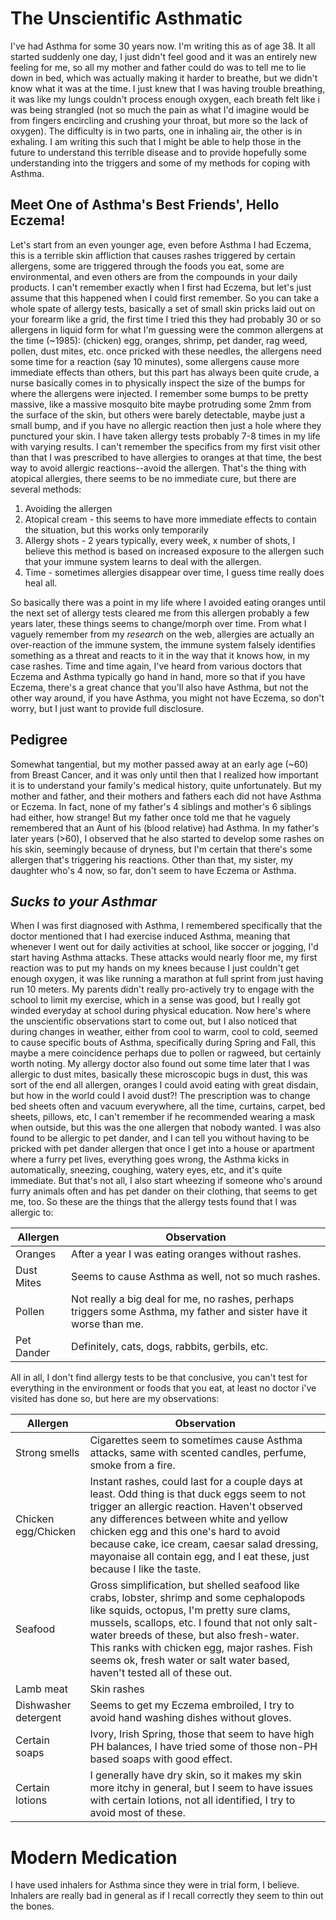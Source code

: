 # The Unscientific Asthmatic

I've had Asthma for some 30 years now.  I'm writing this as of age 38.  It all started suddenly one day, I just didn't feel good and it was an entirely new feeling for me, so all my mother and father could do was to tell me to lie down in bed, which was actually making it harder to breathe, but we didn't know what it was at the time.  I just knew that I was having trouble breathing, it was like my lungs couldn't process enough oxygen, each breath felt like i was being strangled (not so much the pain as what I'd imagine would be from fingers encircling and crushing your throat, but more so the lack of oxygen).  The difficulty is in two parts, one in inhaling air, the other is in exhaling.  I am writing this such that I might be able to help those in the future to understand this terrible disease and to provide hopefully some understanding into the triggers and some of my methods for coping with Asthma.

## Meet One of Asthma's Best Friends', Hello Eczema!
Let's start from an even younger age, even before Asthma I had Eczema, this is a terrible skin affliction that causes rashes triggered by certain allergens, some are triggered through the foods you eat, some are environmental, and even others are from the compounds in your daily products.  I can't remember exactly when I first had Eczema, but let's just assume that this happened when I could first remember.  So you can take a whole spate of allergy tests, basically a set of small skin pricks laid out on your forearm like a grid, the first time I tried this they had probably 30 or so allergens in liquid form for what I'm guessing were the common allergens at the time (~1985): (chicken) egg, oranges, shrimp, pet dander, rag weed, pollen, dust mites, etc.  once pricked with these needles, the allergens need some time for a reaction (say 10 minutes), some allergens cause more immediate effects than others, but this part has always been quite crude, a nurse basically comes in to physically inspect the size of the bumps for where the allergens were injected.  I remember some bumps to be pretty massive, like a massive mosquito bite maybe protruding some 2mm from the surface of the skin, but others were barely detectable, maybe just a small bump, and if you have no allergic reaction then just a hole where they punctured your skin.  I have taken allergy tests probably 7-8 times in my life with varying results.  I can't remember the specifics from my first visit other than that I was prescribed to have allergies to oranges at that time, the best way to avoid allergic reactions--avoid the allergen.  That's the thing with atopical allergies, there seems to be no immediate cure, but there are several methods:

1.  Avoiding the allergen
1.  Atopical cream - this seems to have more immediate effects to contain the situation, but this works only temporarily
1.  Allergy shots - 2 years typically, every week, x number of shots, I believe this method is based on increased exposure to the allergen such that your immune system learns to deal with the allergen.
1.  Time - sometimes allergies disappear over time, I guess time really does heal all.

So basically there was a point in my life where I avoided eating oranges until the next set of allergy tests cleared me from this allergen probably a few years later, these things seems to change/morph over time.  From what I vaguely remember from my *research* on the web, allergies are actually an over-reaction of the immune system, the immune system falsely identifies something as a threat and reacts to it in the way that it knows how, in my case rashes.  Time and time again, I've heard from various doctors that Eczema and Asthma typically go hand in hand, more so that if you have Eczema, there's a great chance that you'll also have Asthma, but not the other way around, if you have Asthma, you might not have Eczema, so don't worry, but I just want to provide full disclosure.

## Pedigree

Somewhat tangential, but my mother passed away at an early age (~60) from Breast Cancer, and it was only until then that I realized how important it is to understand your family's medical history, quite unfortunately.  But my mother and father, and their mothers and fathers each did not have Asthma or Eczema.  In fact, none of my father's 4 siblings and mother's 6 siblings had either, how strange!  But my father once told me that he vaguely remembered that an Aunt of his (blood relative) had Asthma.  In my father's later years (>60), I observed that he also started to develop some rashes on his skin, seemingly because of dryness, but I'm certain that there's some allergen that's triggering his reactions.  Other than that, my sister, my daughter who's 4 now, so far, don't seem to have Eczema or Asthma.

## _Sucks to your Asthmar_

When I was first diagnosed with Asthma, I remembered specifically that the doctor mentioned that I had exercise induced Asthma, meaning that whenever I went out for daily activities at school, like soccer or jogging, I'd start having Asthma attacks.  These attacks would nearly floor me, my first reaction was to put my hands on my knees because I just couldn't get enough oxygen, it was like running a marathon at full sprint from just having run 10 meters.  My parents didn't really pro-actively try to engage with the school to limit my exercise, which in a sense was good, but I really got winded everyday at school during physical education.  Now here's where the unscientific observations start to come out, but I also noticed that during changes in weather, either from cool to warm, cool to cold, seemed to cause specific bouts of Asthma, specifically during Spring and Fall, this maybe a mere coincidence perhaps due to pollen or ragweed, but certainly worth noting.  My allergy doctor also found out some time later that I was allergic to dust mites, basically these microscopic bugs in dust, this was sort of the end all allergen, oranges I could avoid eating with great disdain, but how in the world could I avoid dust?!  The prescription was to change bed sheets often and vacuum everywhere, all the time, curtains, carpet, bed sheets, pillows, etc, I can't remember if he recommended wearing a mask when outside, but this was the one allergen that nobody wanted.  I was also found to be allergic to pet dander, and I can tell you without having to be pricked with pet dander allergen that once I get into a house or apartment where a furry pet lives, everything goes wrong, the Asthma kicks in automatically, sneezing, coughing, watery eyes, etc, and it's quite immediate.  But that's not all, I also start wheezing if someone who's around furry animals often and has pet dander on their clothing, that seems to get me, too.  So these are the things that the allergy tests found that I was allergic to:

Allergen | Observation
--- | ---
Oranges | After a year I was eating oranges without rashes.
Dust Mites | Seems to cause Asthma as well, not so much rashes.
Pollen | Not really a big deal for me, no rashes, perhaps triggers some Asthma, my father and sister have it worse than me.
Pet Dander | Definitely, cats, dogs, rabbits, gerbils, etc.

All in all, I don't find allergy tests to be that conclusive, you can't test for everything in the environment or foods that you eat, at least no doctor i've visited has done so, but here are my observations:

Allergen | Observation
--- | ---
Strong smells | Cigarettes seem to sometimes cause Asthma attacks, same with scented candles, perfume, smoke from a fire.
Chicken egg/Chicken | Instant rashes, could last for a couple days at least.  Odd thing is that duck eggs seem to not trigger an allergic reaction.  Haven't observed any differences between white and yellow chicken egg and this one's hard to avoid because cake, ice cream, caesar salad dressing, mayonaise all contain egg, and I eat these, just because I like the taste.
Seafood | Gross simplification, but shelled seafood like crabs, lobster, shrimp and some cephalopods like squids, octopus, I'm pretty sure clams, mussels, scallops, etc.  I found that not only salt-water breeds of these, but also fresh-water.  This ranks with chicken egg, major rashes.  Fish seems ok, fresh water or salt water based, haven't tested all of these out.
Lamb meat | Skin rashes
Dishwasher detergent | Seems to get my Eczema embroiled, I try to avoid hand washing dishes without gloves.
Certain soaps | Ivory, Irish Spring, those that seem to have high PH balances, I have tried some of those non-PH based soaps with good effect.
Certain lotions | I generally have dry skin, so it makes my skin more itchy in general, but I seem to have issues with certain lotions, not all identified, I try to avoid most of these.

# Modern Medication

I have used inhalers for Asthma since they were in trial form, I believe.  Inhalers are really bad in general as if I recall correctly they seem to thin out the bones.
